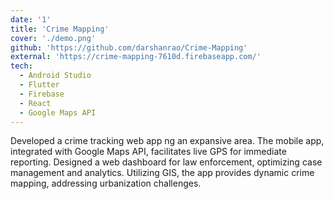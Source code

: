 ```yaml
---
date: '1'
title: 'Crime Mapping'
cover: './demo.png'
github: 'https://github.com/darshanrao/Crime-Mapping'
external: 'https://crime-mapping-7610d.firebaseapp.com/'
tech:
  - Android Studio
  - Flutter
  - Firebase
  - React
  - Google Maps API
---
```



Developed a crime tracking web app ng an expansive area. The mobile app, integrated with Google Maps API, facilitates live GPS for immediate reporting. Designed a web dashboard for law enforcement, optimizing case management and analytics. Utilizing GIS, the app provides dynamic crime mapping, addressing urbanization challenges.
